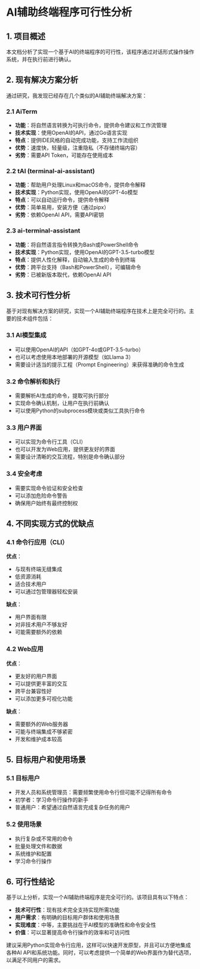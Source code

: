 # AI辅助终端程序可行性分析

## 1. 项目概述

本文档分析了实现一个基于AI的终端程序的可行性，该程序通过对话形式操作操作系统，并在执行前进行确认。

## 2. 现有解决方案分析

通过研究，我发现已经存在几个类似的AI辅助终端解决方案：

### 2.1 AiTerm

- **功能**：将自然语言转换为可执行命令，提供命令建议和工作流管理
- **技术实现**：使用OpenAI的API，通过Go语言实现
- **特点**：提供IDE风格的自动完成功能，支持工作流组织
- **优势**：速度快，轻量级，注重隐私（不存储终端内容）
- **劣势**：需要API Token，可能存在使用成本

### 2.2 tAI (terminal-ai-assistant)

- **功能**：帮助用户处理Linux和macOS命令，提供命令解释
- **技术实现**：Python实现，使用OpenAI的GPT-4o模型
- **特点**：可以自动运行命令，提供命令解释
- **优势**：简单易用，安装方便（通过pipx）
- **劣势**：依赖OpenAI API，需要API密钥

### 2.3 ai-terminal-assistant

- **功能**：将自然语言指令转换为Bash或PowerShell命令
- **技术实现**：Python实现，使用OpenAI的GPT-3.5-turbo模型
- **特点**：提供人性化解释，自动输入生成的命令到终端
- **优势**：跨平台支持（Bash和PowerShell），可编辑命令
- **劣势**：已被新版本取代，依赖OpenAI API

## 3. 技术可行性分析

基于对现有解决方案的研究，实现一个AI辅助终端程序在技术上是完全可行的。主要的技术组件包括：

### 3.1 AI模型集成

- 可以使用OpenAI的API（如GPT-4o或GPT-3.5-turbo）
- 也可以考虑使用本地部署的开源模型（如Llama 3）
- 需要设计适当的提示工程（Prompt Engineering）来获得准确的命令生成

### 3.2 命令解析和执行

- 需要解析AI生成的命令，提取可执行部分
- 实现命令确认机制，让用户在执行前确认
- 可以使用Python的subprocess模块或类似工具执行命令

### 3.3 用户界面

- 可以实现为命令行工具（CLI）
- 也可以开发为Web应用，提供更友好的界面
- 需要设计清晰的交互流程，特别是命令确认部分

### 3.4 安全考虑

- 需要实现命令验证和安全检查
- 可以添加危险命令警告
- 确保用户始终有最终控制权

## 4. 不同实现方式的优缺点

### 4.1 命令行应用（CLI）

**优点**：
- 与现有终端无缝集成
- 低资源消耗
- 适合技术用户
- 可以通过包管理器轻松安装

**缺点**：
- 用户界面有限
- 对非技术用户不够友好
- 可能需要额外的依赖

### 4.2 Web应用

**优点**：
- 更友好的用户界面
- 可以提供更丰富的交互
- 跨平台兼容性好
- 可以添加更多可视化功能

**缺点**：
- 需要额外的Web服务器
- 可能与终端集成不够紧密
- 开发和维护成本较高

## 5. 目标用户和使用场景

### 5.1 目标用户

- 开发人员和系统管理员：需要频繁使用命令行但可能不记得所有命令
- 初学者：学习命令行操作的新手
- 普通用户：希望通过自然语言完成复杂任务的用户

### 5.2 使用场景

- 执行复杂或不常用的命令
- 批量处理文件和数据
- 系统维护和配置
- 学习命令行操作

## 6. 可行性结论

基于以上分析，实现一个AI辅助终端程序是完全可行的。该项目具有以下特点：

- **技术可行性**：现有技术完全支持实现所需功能
- **用户需求**：有明确的目标用户群体和使用场景
- **实现难度**：中等，主要挑战在于AI模型的准确性和命令安全性
- **价值**：可以显著提高命令行操作的效率和可访问性

建议采用Python实现命令行应用，这样可以快速开发原型，并且可以方便地集成各种AI API和系统功能。同时，可以考虑提供一个简单的Web界面作为替代选项，以满足不同用户的需求。

